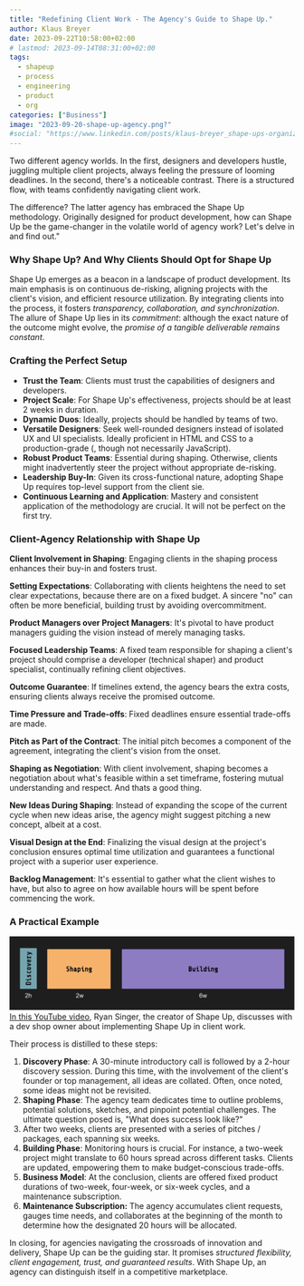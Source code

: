 ```yaml
---
title: "Redefining Client Work - The Agency's Guide to Shape Up."
author: Klaus Breyer
date: 2023-09-22T10:58:00+02:00
# lastmod: 2023-09-14T08:31:00+02:00
tags:
  - shapeup
  - process
  - engineering
  - product
  - org
categories: ["Business"]
image: "2023-09-20-shape-up-agency.png?"
#social: "https://www.linkedin.com/posts/klaus-breyer_shape-ups-organizational-impact-klaus-activity-7105845252837498880-YFVg"
---
```


Two different agency worlds. In the first, designers and developers hustle, juggling multiple client projects, always feeling the pressure of looming deadlines. In the second, there's a noticeable contrast. There is a structured flow, with teams confidently navigating client work.

The difference? The latter agency has embraced the Shape Up methodology. Originally designed for product development, how can Shape Up be the game-changer in the volatile world of agency work? Let's delve in and find out."

### Why Shape Up? And Why Clients Should Opt for Shape Up

Shape Up emerges as a beacon in a landscape of product development. Its main emphasis is on continuous de-risking, aligning projects with the client's vision, and efficient resource utilization. By integrating clients into the process, it fosters _transparency, collaboration, and synchronization_. The allure of Shape Up lies in its _commitment_: although the exact nature of the outcome might evolve, the _promise of a tangible deliverable remains constant_.

### Crafting the Perfect Setup

- **Trust the Team**: Clients must trust the capabilities of designers and developers.
- **Project Scale**: For Shape Up's effectiveness, projects should be at least 2 weeks in duration.
- **Dynamic Duos**: Ideally, projects should be handled by teams of two.
- **Versatile Designers**: Seek well-rounded designers instead of isolated UX and UI specialists. Ideally proficient in HTML and CSS to a production-grade (, though not necessarily JavaScript).
- **Robust Product Teams**: Essential during shaping. Otherwise, clients might inadvertently steer the project without appropriate de-risking.
- **Leadership Buy-In**: Given its cross-functional nature, adopting Shape Up requires top-level support from the client sie.
- **Continuous Learning and Application**: Mastery and consistent application of the methodology are crucial. It will not be perfect on the first try.

### Client-Agency Relationship with Shape Up

**Client Involvement in Shaping**: Engaging clients in the shaping process enhances their buy-in and fosters trust.

**Setting Expectations**: Collaborating with clients heightens the need to set clear expectations, because there are on a fixed budget. A sincere "no" can often be more beneficial, building trust by avoiding overcommitment.

**Product Managers over Project Managers**: It's pivotal to have product managers guiding the vision instead of merely managing tasks.

**Focused Leadership Teams**: A fixed team responsible for shaping a client's project should comprise a developer (technical shaper) and product specialist, continually refining client objectives.

**Outcome Guarantee**: If timelines extend, the agency bears the extra costs, ensuring clients always receive the promised outcome.

**Time Pressure and Trade-offs**: Fixed deadlines ensure essential trade-offs are made.

**Pitch as Part of the Contract**: The initial pitch becomes a component of the agreement, integrating the client's vision from the onset.

**Shaping as Negotiation**: With client involvement, shaping becomes a negotiation about what's feasible within a set timeframe, fostering mutual understanding and respect. And thats a good thing.

**New Ideas During Shaping**: Instead of expanding the scope of the current cycle when new ideas arise, the agency might suggest pitching a new concept, albeit at a cost.

**Visual Design at the End**: Finalizing the visual design at the project's conclusion ensures optimal time utilization and guarantees a functional project with a superior user experience.

**Backlog Management**: It's essential to gather what the client wishes to have, but also to agree on how available hours will be spent before commencing the work.

### A Practical Example

![](2023-09-20-shape-up-agency.svg)
[In this YouTube video](https://www.youtube.com/watch?v=anDSoLKtHyo), Ryan Singer, the creator of Shape Up, discusses with a dev shop owner about implementing Shape Up in client work.

Their process is distilled to these steps:

1. **Discovery Phase**: A 30-minute introductory call is followed by a 2-hour discovery session. During this time, with the involvement of the client's founder or top management, all ideas are collated. Often, once noted, some ideas might not be revisited.
2. **Shaping Phase**: The agency team dedicates time to outline problems, potential solutions, sketches, and pinpoint potential challenges. The ultimate question posed is, "What does success look like?"
3. After two weeks, clients are presented with a series of pitches / packages, each spanning six weeks.
4. **Building Phase**: Monitoring hours is crucial. For instance, a two-week project might translate to 60 hours spread across different tasks. Clients are updated, empowering them to make budget-conscious trade-offs.
5. **Business Model**: At the conclusion, clients are offered fixed product durations of two-week, four-week, or six-week cycles, and a maintenance subscription.
6. **Maintenance Subscription:** The agency accumulates client requests, gauges time needs, and collaborates at the beginning of the month to determine how the designated 20 hours will be allocated.

In closing, for agencies navigating the crossroads of innovation and delivery, Shape Up can be the guiding star. It promises _structured flexibility, client engagement, trust, and guaranteed results_. With Shape Up, an agency can distinguish itself in a competitive marketplace.
